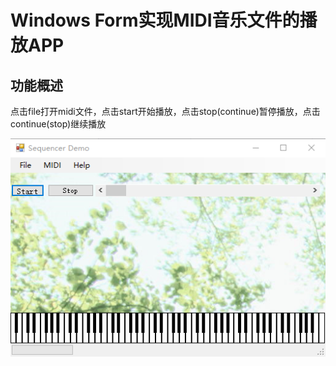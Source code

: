Windows Form实现MIDI音乐文件的播放APP
=======================

## 功能概述

点击file打开midi文件，点击start开始播放，点击stop(continue)暂停播放，点击continue(stop)继续播放

![show](/Picture/paste.png)

